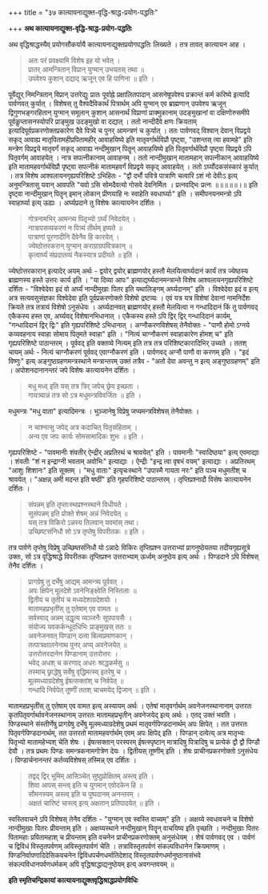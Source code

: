 +++
title = "३७ कात्यायनाद्युक्त-वृद्धि-श्राद्ध-प्रयोग-पद्धतिः"

+++
**अथ कात्यायनाद्युक्त-वृद्धि-श्राद्ध-प्रयोग-पद्धतिः**

अथ वृद्धिश्राद्धस्यैव् प्रयोगसौकर्यायै कात्यायनाद्युक्तप्रयोगपद्धतिः लिख्यते । तत्र तावत् कात्यायन आह ।

> अतः परं प्रवक्ष्यामि विशेष इह यो भवेत् ।  
> प्रातर् आमन्त्रितान् विप्रान् युग्मान् उभयतस् तथा ॥  
> उपवेश्य कुशान् दद्याद् ऋजून् एव हि पाणिना ॥ इति ।

पूर्वेद्युर् निमन्त्रितान् विप्रान् उत्तरेद्युः प्रातः पूर्वाह्ने प्रक्षालितपादान् आसनेषूपवेश्य प्रक्रान्तं कर्म करिष्ये इत्यादि पार्वणवत् कुर्यात् । विशेषस् तु वैश्वदैविकार्थं पित्रार्थम् अपि युग्मान् एव ब्राह्मणान् उपवेश्य ऋजून् द्विगुणभङ्गरहितान् युग्मान् समूलान् कुशान् आसनार्थं विप्राणां प्राक्मुकानाम् उदङ्मुखानां वा दक्षिणोरुसमीपे पूर्वकॢप्तासनस्योपरि प्राङ्मुख उदङ्मुखो वा दद्यात् । ततो नान्दीदैवे क्षणः क्रियताम् इत्यादिपूर्वप्रकरणोक्तप्रकारेण दैवे पित्र्ये च पुनर् आमन्त्रणं च कुर्यात् । ततः पार्वणवद् विश्वान् देवान् विप्रद्वये सकृद् आवाह्य मातृपितामहीप्रपितामहीर् आवाहयिष्ये इति मातृवर्गार्थविप्रौ पृष्ट्वा, "उशन्तस् त्वा हवामहे" इति मन्त्रेण विप्रद्वये मातृवर्गं सकृद् आवाह्य नन्दीमुखान् पितॄन् आवाहयिष्ये इति पितृवर्गार्थविप्रौ पृष्ट्वा विप्रद्वये ऽपि पितृवर्गम् आवाहयेत् । नात्र सपत्नीकानाम् आवाहनम् । ततो नान्दीमुखान् मातामहान् सपत्नीकान् आवाहयिष्ये इति मातामहवर्गार्थविप्रौ पृष्ट्वा सपत्नीकं मातामहवर्गं विप्रद्वये सकृद् आवाहयेत् । ततो ऽर्घ्योदकसंस्कारं कुर्यात् । तत्र विशेष आश्वलायनगृह्यपरिशिष्टे ऽभिहितः -  "द्वौ दर्भौ पवित्रे पात्राणि चत्वारि ऽशं नो देवीःऽ इत्य् अनुमन्त्रितासु यवान् आवपति "यवो ऽसि सोमदैवत्यो गोसवे देवनिर्मितः । प्रत्नवद्भिः प्रत्नः ॥॥॥॥॥।॥ इति दृष्ट्वा नान्दीमुखान् पितॄन् इमान् लोकान् प्रीणयाहि नः स्वाहेति स्वधार्घ्याः" इति । समीपनयनमन्त्रो ऽपि स्वाहार्घ्या इत्य् ऊह्यः । अर्घ्यप्रदाने तु विशेषः कात्यायनेन दर्शितः ।

> गोत्रनामभिर् आमन्त्र्य पितृभ्यो ऽर्घ्यं निवेदयेत् ।  
> नात्रापसव्यकरणं न पित्र्यं तीर्थम् इष्यते ॥  
> पात्राणां पूरणादीनि दैवेनैव हि कारयेत् ।  
> ज्येष्ठोत्तरकरान् युग्मान् कराग्राग्रपवित्रकान् ॥  
> कृत्वार्घ्यं संप्रदातव्यं नैकस्यात्र प्रदीयते ॥ इति ।

ज्येष्ठोत्तरकारान् इत्यादेर् अयम् अर्थः -  द्वयोर् द्वयोर् ब्राह्मणयोर् हस्तौ मेलयित्वार्घ्यदानं कार्यं तत्र ज्येष्ठस्य ब्राह्मणस्य हस्ते उत्तरः कार्य इति । "या दिव्या आपः" इत्याद्यर्घ्यदानमन्त्रान्ते विशेष आश्वलायनगृह्यपरिशिष्टे दर्शितः -  "विश्वेदेवा इदं वो अर्घ्यं नान्दीमुखाः पितर इति यथालिङ्गम् अर्घ्यदानम्" इति । विश्वेदेवा इदं व इत्य् अत्र सत्यवसुसंज्ञका विश्वेदेवा इति पूर्वप्रकरणोक्तो विशेषो द्रष्टव्यः । एवं यत्र यत्र विशेषां देवानां नामनिर्देशः क्रियते तत्र तत्रायं विशेषो ऽनुसंधेयः । अर्घ्यदानवत् ब्राह्मणयोर् हस्तौ मेलयित्वा न गन्धादिदानं किं तु पार्वणवद् एकैकस्य हस्त एव, अर्घ्यवद् विशेषानभिधानात् । एकैकस्य हस्ते ऽपि द्विर् द्विर् गन्धादिदानं कार्यम्, "गन्धादिदानं द्विर् द्विः" इति गृह्यपरिशिष्टे ऽभिधानात् । अग्नौकरणविशेषस् तेनैवोक्तः -  "पाणौ होमो ऽग्नये कव्यवहनाय स्वाहा सोमाय पितृमते स्वाहा" इति । "नित्यं चाग्नौकरणं स्वाहाकारेण होमश् च" इति गृह्यपरिशिष्टे पाठान्तरम् । पूर्ववद् इति वक्तव्ये नित्यम् इति तत्र तत्र परिशिष्टकारादिभिर् उच्यते । ततश् चायम् अर्थः -  नित्यं चाग्नौकरणं पूर्ववद् एवाग्नौकरणं इति । पार्वणवद् अग्नौ पाणौ वा करणम् इति । "इदं विष्णुः" इत्य् अङ्गुष्ठग्रहणमन्त्रस्थाने मन्त्रान्तरम् उक्तं तत्रैव -  "अतो देवा अवन्तु न इत्य् अङ्गुष्ठग्रहणम्" इति । अपोशनदानानन्तरं जपे विशेषः कात्यायनेन दर्शितः ।

> मधु मध्व् इति यस् तत्र त्रिर् जपेच् छ्रेय इच्छता ।  
> गायत्र्यान्नं तत्र सो ऽत्र मधुमन्त्रविवर्जितः ॥ इति ।

मधुमन्त्रः "मधु वाता" इत्यादिमन्त्रः । भुञ्जानेषु विप्रेषु जप्यमन्त्रविशेषस् तेनैवोक्तः ।

> न चाश्नत्सु जपेद् अत्र कदाचित् पितृसंहिताम् ।  
> अन्य एव जपः कार्यः सोमसामादिकः शुभः ॥ इति ।

गृह्यपरिशिष्टे -  "पावमानीः शंवतीर् ऐन्द्रीर् अप्रतिरथं च श्रावयेत्" इति । पावमानीः "स्वादिष्ठया" इत्य् एवमाद्याः । शंवतीः "शं न इन्द्राग्नी भवताम् अवोभिः" इत्याद्याः । ऐन्द्रीः "इन्द्र त्वा वृषभं वयम्" इत्याद्याः । अप्रतिरथम् "आशुः शिशानः" इति सूक्तम् । "मधु वाताः" इत्यृचःस्थाने "उपास्मै गायता नरः" इति पञ्च मधुमतीश् च श्रावयेत् । "अक्षन्न् अमी मदन्त इति षष्ठीं" इति गृहपरिशिष्टे पाठान्तरम् । तृप्तिप्रश्नादौ विसेषः कात्यायनेन दर्शितः ।

> संपन्नम् इति तृप्ताःस्थप्रश्नस्थाने विधीयते ।  
> सुसंपन्नम् इति प्रोक्ते शेषम् अन्नं निवेदयेत् ॥  
> यस् तत्र विकिरो ऽन्नस्य तिलवान् यवमांस् तथा।  
> उच्छिष्टसंनिधौ सो ऽत्र तृप्तेषु विपरीतकः ॥ इति ।

तत्र पार्वणे तृप्तेषु विप्रेषु उच्छिष्तसंनिधौ यो ऽन्नादेः विकिरः तृप्तिप्रश्न उत्तराभ्यां प्रागनुष्ठेयतया तदीयगृह्यसूत्रे उक्तः, सो ऽत्र वृद्धिश्राद्धे विपरीतकः तृप्तिप्रश्न उत्तराभ्याम् ऊर्ध्वम् अनुष्ठेय इत्य् अर्थः । पिण्डदाने ऽपि विशेषस् तेनैव दर्शितः ।

> प्रागग्रेषु तु दर्भेषु आद्यम् आमन्त्र्य पूर्ववत् ।  
> अपः क्षिपेन् मूलदेशे ऽवनेनिङ्क्ष्वेति निस्तिलाः ॥  
> द्वितीयं च तृतीयं च मध्यदेशाग्रदेशयोः ।  
> मातामहप्रभृतींस् तु एतेषाम् एव वामतः ॥  
> सर्वस्वाद् अन्नम् उद्धृत्य व्यञ्जनैः सूपपायसैः ।  
> संयोज्य यवकर्कन्धूदधिभिः प्राङ्मुखस् ततः ॥  
> अवनेजनवत् पिण्डान् दत्वा बिल्वप्रमाणकान् ।  
> तत्पात्रक्षालनेनाथ पुनर् अप्य् अवनेजयेत् ॥  
> उत्तरोत्तरदानेन पिण्डानाम् उत्तरोत्तरः ।  
> भवेद् अधश् च करणाद् अधरः श्राद्धकर्मसु ॥  
> तस्माच् छ्राद्धेषु सर्वेषु वृद्धिमत्स्व् इतरेषु च ।  
> मूलमध्याग्रदेशेषु ईषत्सक्तांश् च निर्वपेत् ॥  
> गन्धादि निर्वपेत् तूष्णीं ततश् चाचमयेद् द्विजान् ॥ इति ।

मातामहप्रभृतींस् तु एतेषाम् एव वामत इत्य् अस्यायम् अर्थः । एतेषां मातृवर्गार्थम् अवनेजनस्थानानाम् उत्तरतः कृतपितृवर्गार्थावनेजनस्थानाम् उत्तरतः मातामहप्रभृतीन् अवनेजयेद् इत्य् अर्थः । एतद् उक्तं भवति । पिण्डस्थाने संस्तीर्णेषु प्रागग्रेषु दर्भेषु मूलमध्याग्रदेशेषु प्रथमं मातृवर्गपिण्डदानार्थम् अपः क्षिपेत् । तत उत्तरतः पितृवर्गपिण्डदानार्थम्, तत उत्तरतो मातामहवर्गार्थम् एवम् अपः क्षिपेद् इति । पिण्डान् दत्वेत्य् अत्र मातृभ्यः पितृभ्यो मातामहेभ्यश् चेति शेषः । ईषत्सक्तान् परस्परम् ईषत्स्पृष्टान् मात्रादिषु पित्रादिषु च प्रत्येकं द्वौ द्वौ पिण्डौ देयौ । तत्र प्रथमः पिण्डः समन्त्रकनामगोत्रेण देयः । द्वितीयस् तूष्णीम् इति । शेषः प्राचीनप्रकरणोक्तो ऽनुसंधेयः । पिण्डार्चनानन्तरं कर्तव्यविशेषस् तस्मिन्न् एव दर्शितः ।

> तद्वद् द्विर् भूमिम् आसिञ्चेत् सुष्ठुप्रोक्षितम् अस्त्व् इति ।  
> शिवा आपस् सन्त्व् इति च युगमान् एवोदकेन हि ॥  
> सौमनस्यम् अस्त्व् इति च पुष्पदानम् अनन्तरम् ।  
> अक्षतं चारिष्टं चास्त्व् इत्य् अक्षतान् प्रतिपादयेत् ॥ इति ।

स्वस्तिवाचने ऽपि विशेषस् तेनैव दर्शितः -  "युग्मान् एव स्वस्ति वाच्यम्" इति । अक्षय्ये स्वधावचने च विशेषो नान्दीमुखाः पितरः प्रीयन्ताम् इति । अक्षय्यस्थाने नन्दीमुखान् पितॄन् वाचयिष्य इति पृच्छति । नन्दीमुखाः पितरः पितामहाः प्रपितामहाश् च प्रीयन्ताम् इति वचनेन प्राचीनप्रकरणोक्तम् अनुसंधेयम् । शेषं पार्वणवद् एव । पार्वणं च द्विविधं विस्तृतपर्वणम् अविस्तृतपार्वणं चेति । तत्राविस्तृतपर्वणं संकल्पविधानेन क्रियमाणम् । पिण्डनिर्वापणादिदेसिकवचनेन द्विविधपर्चणधर्मातिदेशाद् विस्तृतपार्वणधर्मानुष्ठानासंभवे संकल्पविधानपर्वणधर्मकम् अपि वृद्धिश्राद्धाद्यनुष्ठेयम् इत्य् अवगन्तवयम् ॥

**इति स्मृतिचन्द्रिकायां कात्यायनाद्युक्तवृद्धिश्राद्धप्रयोगविधिः**
